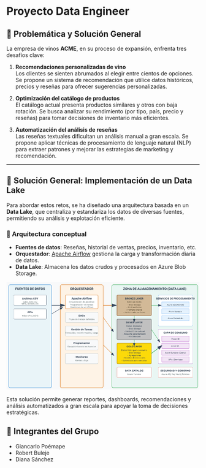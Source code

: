 # Proyecto Data Engineer

## 📌 Problemática y Solución General

La empresa de vinos **ACME**, en su proceso de expansión, enfrenta tres desafíos clave:

1. **Recomendaciones personalizadas de vino**  
   Los clientes se sienten abrumados al elegir entre cientos de opciones. Se propone un sistema de recomendación que utilice datos históricos, precios y reseñas para ofrecer sugerencias personalizadas.

2. **Optimización del catálogo de productos**  
   El catálogo actual presenta productos similares y otros con baja rotación. Se busca analizar su rendimiento (por tipo, país, precio y reseñas) para tomar decisiones de inventario más eficientes.

3. **Automatización del análisis de reseñas**  
   Las reseñas textuales dificultan un análisis manual a gran escala. Se propone aplicar técnicas de procesamiento de lenguaje natural (NLP) para extraer patrones y mejorar las estrategias de marketing y recomendación.

---

## 🧠 Solución General: Implementación de un Data Lake

Para abordar estos retos, se ha diseñado una arquitectura basada en un **Data Lake**, que centraliza y estandariza los datos de diversas fuentes, permitiendo su análisis y explotación eficiente.

### 🔧 Arquitectura conceptual

- **Fuentes de datos**: Reseñas, historial de ventas, precios, inventario, etc.
- **Orquestador**: [Apache Airflow](https://airflow.apache.org/) gestiona la carga y transformación diaria de datos.
- **Data Lake**: Almacena los datos crudos y procesados en Azure Blob Storage.

![Arquitectura Conceptual](assets/conceptual-architecture.png)

Esta solución permite generar reportes, dashboards, recomendaciones y análisis automatizados a gran escala para apoyar la toma de decisiones estratégicas.

## 👥 Integrantes del Grupo

- Giancarlo Poémape  
- Robert Buleje 
- Diana Sánchez   
